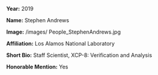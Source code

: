 **Year:** 2019

**Name:** Stephen Andrews

**Image:** /images/ People_StephenAndrews.jpg

**Affiliation:** Los Alamos National Laboratory

**Short Bio:** Staff Scientist, XCP-8: Verification and Analysis

**Honorable Mention:** Yes
